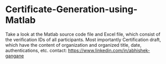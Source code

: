 # Certificate-Generation-using-Matlab
Take a look at the Matlab source code file and Excel file, which consist of the verification IDs of all participants. Most importantly Certification draft, which have the content of organization and organized title, date, authentications, etc.
contact: https://www.linkedin.com/in/abhishek-gangane

